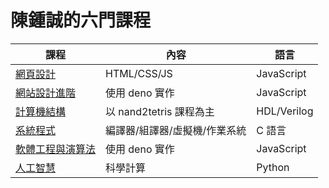 # 陳鍾誠的六門課程

課程                | 內容                  | 語言
-------------------|-----------------------|-------------
[網頁設計](wp)      | HTML/CSS/JS           | JavaScript
[網站設計進階](ws)  | 使用 deno 實作          | JavaScript
[計算機結構](co)    | 以 nand2tetris 課程為主 | HDL/Verilog
[系統程式](sp)      | 編譯器/組譯器/虛擬機/作業系統 | C 語言
[軟體工程與演算法](se) | 使用 deno 實作        | JavaScript
[人工智慧](ai)      | 科學計算                | Python
